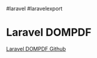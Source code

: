 #laravel #laravelexport 
# Laravel DOMPDF

[Laravel DOMPDF Github](https://github.com/barryvdh/laravel-dompdf)

